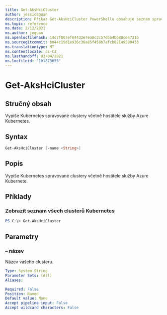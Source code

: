 ```yaml
---
title: Get-AksHciCluster
author: jessicaguan
description: Příkaz Get-AksHciCluster PowerShellu obsahuje seznam spravovaných clusterů Kubernetes včetně hostitele služby Azure Kubernetes.
ms.topic: reference
ms.date: 2/12/2021
ms.author: jeguan
ms.openlocfilehash: 14d7f807ef04432e7ea8c3c57dbb4bb80c64731b
ms.sourcegitcommit: b844c19d1e936c36a85f450b7afcb02149589433
ms.translationtype: MT
ms.contentlocale: cs-CZ
ms.lasthandoff: 03/04/2021
ms.locfileid: "101873655"
---
```

# <a name="get-akshcicluster"></a>Get-AksHciCluster

## <a name="synopsis"></a>Stručný obsah
Vypíše Kubernetes spravované clustery včetně hostitele služby Azure Kubernetes.

## <a name="syntax"></a>Syntax

```powershell
Get-AksHciCluster [-name <String>]
```

## <a name="description"></a>Popis
Vypíše Kubernetes spravované clustery včetně hostitele služby Azure Kubernete.

## <a name="examples"></a>Příklady

### <a name="list-all-kubernetes-clusters"></a>Zobrazit seznam všech clusterů Kubernetes
```powershell
PS C:\> Get-AksHciCluster
```

## <a name="parameters"></a>Parametry

### <a name="-name"></a>– název
Název vašeho clusteru.

```yaml
Type: System.String
Parameter Sets: (All)
Aliases:

Required: False
Position: Named
Default value: None
Accept pipeline input: False
Accept wildcard characters: False
```
